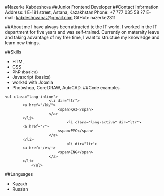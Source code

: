 #Nazerke Kabdeshova
##Junior Frontend Developer
##Contact Information
Address: 1 E-181 street, Astana, Kazakhstan
Phone: +7 777 035 58 27
E-mail: kabdeshovanaz@gmail.com
GitHub: nazerke2311

##About me
I have always been attracted to the IT world. I worked in the IT department for five years and was self-trained. Currently on maternity leave and taking advantage of my free time, I want to structure my knowledge and learn new things.

##Skills
- HTML
- CSS 
- PhP (basics)
- Javascript (basics)
- worked with Joomla
- Photoshop, CorelDRAW, AutoCAD.
##Code examples
<div class="mod-languages language">

	<ul class="lang-inline">
						<li dir="ltr">
			<a href="/kk/">
							<span>ҚАЗ</span>
						</a>
			</li>
								<li class="lang-active" dir="ltr">
			<a href="/">
							<span>РУС</span>
						</a>
			</li>
								<li dir="ltr">
			<a href="/en/">
							<span>ENG</span>
						</a>
			</li>
				</ul>

</div>

##Languages
- Kazakh
- Russian